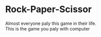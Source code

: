 # Rock-Paper-Scissor
Almost everyone paly this game in their life.<br/>
This is the game you paly with computer
